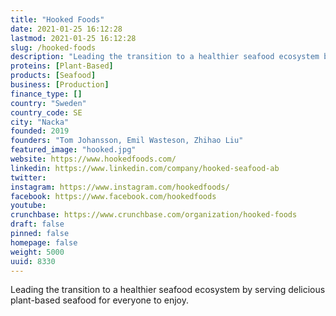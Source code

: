 ```yaml
---
title: "Hooked Foods"
date: 2021-01-25 16:12:28
lastmod: 2021-01-25 16:12:28
slug: /hooked-foods
description: "Leading the transition to a healthier seafood ecosystem by serving delicious plant-based seafood for everyone to enjoy."
proteins: [Plant-Based]
products: [Seafood]
business: [Production]
finance_type: []
country: "Sweden"
country_code: SE
city: "Nacka"
founded: 2019
founders: "Tom Johansson, Emil Wasteson, Zhihao Liu"
featured_image: "hooked.jpg"
website: https://www.hookedfoods.com/
linkedin: https://www.linkedin.com/company/hooked-seafood-ab
twitter: 
instagram: https://www.instagram.com/hookedfoods/
facebook: https://www.facebook.com/hookedfoods
youtube: 
crunchbase: https://www.crunchbase.com/organization/hooked-foods
draft: false
pinned: false
homepage: false
weight: 5000
uuid: 8330
---
```

Leading the transition to a healthier seafood ecosystem by serving delicious plant-based seafood for everyone to enjoy.

